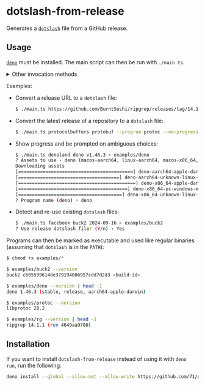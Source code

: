 # dotslash-from-release

Generates a [`dotslash`](https://dotslash-cli.com) file from a GitHub release.

## Usage

[`deno`](https://deno.com) must be installed. The main script can then be run
with `./main.ts`.

<details>
<summary>Other invocation methods</summary>

- Run with explicit permissions:
  ```sh
  $ deno run                                                            \
    --allow-net=github.com,api.github.com,release-assets.githubusercontent.com \
    main.ts
  ```

- Run without cloning:
  ```sh
  $ deno run                                                            \
    --allow-net=github.com,api.github.com,release-assets.githubusercontent.com \
    https://github.com/71/dotslash-from-release/raw/refs/heads/main/main.ts
  ```

- Use `dotslash` to run Deno without installing it:
  ```sh
  $ DENO_DIR=/tmp/deno-cache                                                                             \
    dotslash <(curl -fsSL https://github.com/71/dotslash-from-release/raw/refs/heads/main/examples/deno) \
    run --allow-net=github.com,api.github.com,release-assets.githubusercontent.com                              \
    https://github.com/71/dotslash-from-release/raw/refs/heads/main/main.ts
  ```

  You can then clean up with:
  ```sh
  $ rm -rf /tmp/deno-cache/
  ```

</details>

Examples:

- Convert a release URL to a `dotslash` file:

  ```sh
  $ ./main.ts https://github.com/BurntSushi/ripgrep/releases/tag/14.1.1 --program rg --no-progress > examples/rg
  ```

- Convert the latest release of a repository to a `dotslash` file:

  ```sh
  $ ./main.ts protocolbuffers protobuf --program protoc --no-progress > examples/protoc
  ```

- Show progress and be prompted on ambiguous choices:

  ```sh
  $ ./main.ts denoland deno v1.46.3 > examples/deno
  ? Assets to use › deno (macos-aarch64, linux-aarch64, macos-x86_64, windows-x86_64, linux-x86_64)
  Downloading assets
  [==========================================] deno-aarch64-apple-darwin.zip 100.00% 42377654/42377654
  [=====================================] deno-aarch64-unknown-linux-gnu.zip 100.00% 51654988/51654988
  [===========================================] deno-x86_64-apple-darwin.zip 100.00% 43844272/43844272
  [========================================] deno-x86_64-pc-windows-msvc.zip 100.00% 42072300/42072300
  [======================================] deno-x86_64-unknown-linux-gnu.zip 100.00% 49337647/49337647
  ? Program name (deno) › deno
  ```

- Detect and re-use existing `dotslash` files:

  ```sh
  $ ./main.ts facebook buck2 2024-09-16 > examples/buck2
  ? Use release dotslash file? (Y/n) › Yes
  ```

Programs can then be marked as executable and used like regular binaries
(assuming that `dotslash` is in the `PATH`):

```sh
$ chmod +x examples/*

$ examples/buck2 --version
buck2 c605599614de379194006957cdd7d2d3 <build-id>

$ examples/deno --version | head -1
deno 1.46.3 (stable, release, aarch64-apple-darwin)

$ examples/protoc --version
libprotoc 28.2

$ examples/rg --version | head -1
ripgrep 14.1.1 (rev 4649aa9700)
```

## Installation

If you want to install `dotslash-from-release` instead of using it with
`deno run`, run the following:

```sh
deno install --global --allow-net --allow-write https://github.com/71/dotslash-from-release/raw/refs/heads/main/main.ts --name dotslash-from-release
```

